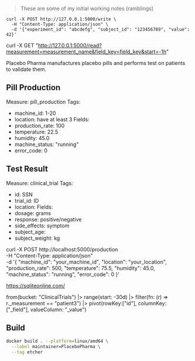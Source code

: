 > These are some of my initial working notes (ramblings)

```
curl -X POST http://127.0.0.1:5000/write \
  -H "Content-Type: application/json" \
  -d '{"experiment_id": "abcdefg", "subject_id": "123456789", "value": 42}'
```


curl -X GET "http://127.0.0.1:5000/read?measurement=measurement_name&field_key=field_key&start=-1h"



Placebo Pharma manufactures placebo pills and performs test on patients to validate them.


## Pill Production
Measure: pill_production
Tags:
- machine_id: 1-20
- location: have at least 3
Fields:
- production_rate: 100
- temperature: 22.5
- humidity: 45.0
- machine_status: "running"
- error_code: 0

## Test Result
Measure: clinical_trial
Tags:
- id: SSN
- trial_id: ID
- location:
Fields:
- dosage: grams
- response: positive/negative
- side_effects: symptom
- subject_age:
- subject_weight: kg


curl -X POST http://localhost:5000/production \
     -H "Content-Type: application/json" \
     -d '{
           "machine_id": "your_machine_id",
           "location": "your_location",
           "production_rate": 500,
           "temperature": 75.5,
           "humidity": 45.0,
           "machine_status": "running",
           "error_code": 0
         }'

https://sqliteonline.com/


from(bucket: "ClinicalTrials")
  |> range(start: -30d)
  |> filter(fn: (r) => r._measurement == "patient3")
  |> pivot(rowKey:["id"], columnKey: ["_field"], valueColumn: "_value")

## Build

```bash
docker build . --platform=linux/amd64 \
  --label maintainer=PlaceboPharma \
  --tag etcher
```
